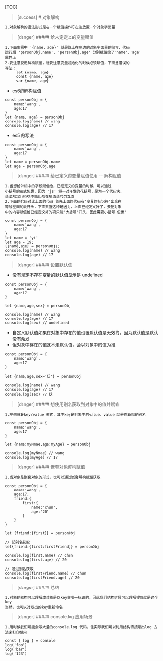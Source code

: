 [TOC]
>[success] # 对象解构
~~~
1.对象解构的语法形式是在一个赋值操作符左边放置一个对象字面量
~~~
>[danger] ##### 给未定定义的变量赋值
~~~
1.下面案例中 '{name, age}' 就是防止在左边的对象字面量的简写，代码
运行后 'personObj.name', 'personObj.age' 分别赋值给了'name','age'
属性上
2.要注意使用解构赋值，就要注意变量初始化的时候必须赋值，下面是错误的
写法：
     let {name, age} 
     const {name, age}
     var {name, age}
~~~
* es6的解构赋值
~~~
const personObj = {
    name:'wang',
    age:17
}
let {name, age} = personObj
console.log(name) // wang
console.log(age) // 17
~~~
* es5 的写法
~~~
const personObj = {
    name:'wang',
    age:17
}
let name = personObj.name
let age = personObj.age
~~~
>[danger] ##### 给已定义的变量赋值使用 -- 解构赋值
~~~
1.当想给对相中的字段赋值给，已经定义的变量的时候，可以通过
小括号的形式包裹，因为 'js' 将一对开发的花括号，是为一个代码块，
语法规定代码块不能出现在赋值语句的左边
2.下面的代码对比上面的代码 首先上面的代码有'变量的标识符'出现在
等号左面的最开头，下面赋值这种是因为，上面已经定义好了，要把对象
中的内容赋值给已经定义好的项只能'大括号'开头，因此需要小括号'包裹'
~~~
~~~
const personObj = {
    name:'wang',
    age:17
}
let name = 'yi'
let age = 19;
({name,age} = personObj);
console.log(name) // wang
console.log(age) // 17
~~~
>[danger] ##### 设置默认值
* 没有规定不存在变量的默认值显示是 undefined
~~~
const personObj = {
    name:'wang',
    age:17
}

let {name,age,sex} = personObj

console.log(name) // wang
console.log(age) // 17
console.log(sex) // undefined
~~~
* 自定义默认值如果在对象中存在的值设置默认值是无效的，因为默认值是默认没有触发
*  但对象中存在的值就不走默认值，会以对象中的值为准
~~~
const personObj = {
    name:'wang',
    age:17
}

let {name,age,sex='妖'} = personObj

console.log(name) // wang
console.log(age) // 17
console.log(sex) // 妖
~~~
>[danger] #####  想使用别名获取到对象中的值并赋值
~~~
1.左侧就是key/value 形式，其中key是对象中的value，value 就是你新叫的别名
~~~
~~~
const personObj = {
    name:'wang',
    age:17
}

let {name:myNmae,age:myAge} = personObj

console.log(myNmae) // wang
console.log(myAge) // 17
~~~
>[danger] ##### 嵌套对象解构赋值
~~~
1.当对象是嵌套对象的形式，也可以通过嵌套解构赋值获取
~~~
~~~
const personObj = {
    name:'wang',
    age:17,
    friend:{
        first:{
            name:'chun',
            age:'20'
        }
    }
}

let {friend:{first}} = personObj

// 起别名获取
let{friend:{first:firstFriend}} = personObj

console.log(first.name) // chun
console.log(first.age) // 20

// 通过别名获取
console.log(firstFriend.name) // chun
console.log(firstFriend.age) // 20
~~~
>[danger] ##### 总结
~~~
1.对象的结构可以理解成对象是以key做唯一标识的，因此我们结构时候可以理解提取就是这个key
当然，也可以对取出的key重新命名
~~~
>[danger] #####  console.log 应用场景
~~~
1.用时候我们可能会写大量的console.log 代码，但实际我们可以利用结构直接取出log 方法来打印使用
~~~
~~~
const { log } = console
log('foo')
log('bar')
log('123')

~~~